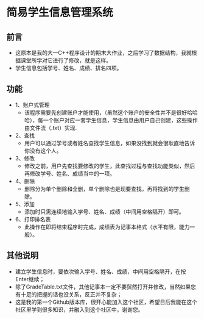 # 简易学生信息管理系统
## 前言
* 这原本是我的大一C++程序设计的期末大作业，之后学习了数据结构，我就根据课堂所学对它进行了修改，就是这样。
* 学生信息包括学号、姓名、成绩、排名四项。
## 功能
* 1、账户式管理
  * 该程序需要先创建账户才能使用，（虽然这个账户的安全性并不是很好哈哈哈），每一个账户对应一套学生信息，学生信息由用户自己创建，这些操作由文件流（.txt）实现.
* 2、查找
  * 用户可以通过学号或者姓名查找学生信息，如果没找到就会很耿直地告诉你没有这个人。
* 3、修改
  * 修改之前，用户先查找要修改的学生，此查找过程与查找功能类似，然后再修改学号、姓名、成绩当中的一项。
* 4、删除
  * 删除分为单个删除和全删，单个删除也是现要查找，再将找到的学生删除。
* 5、添加
  * 添加时只需连续地输入学号、姓名、成绩（中间用空格隔开）即可。
* 6、打印排名表
  * 此操作在即将结束程序时完成，成绩表为记事本格式（水平有限，能力一般）。
## 其他说明
* 建立学生信息时，要依次输入学号、姓名、成绩，中间用空格隔开，在按Enter继续；
* 除了GradeTable.txt文件，其他记事本一定不要贸然打开并修改，当然如果您有十足的把握的话也没关系，反正并不复杂；
* 这是我的第一个Github版本库，很开心能加入这个社区，希望日后我能在这个社区里学到很多知识，并融入到这个社区中，谢谢您。
